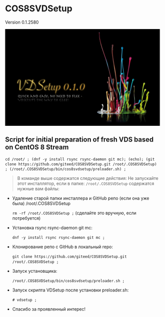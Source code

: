 # COS8SVDSetup 
Version 0.1.2580

![vdsetup_logo.png](/images/vdsetup_logo.png)
## Script for initial preparation of fresh VDS based on CentOS 8 Stream

```console
cd /root/ ; (dnf -y install rsync rsync-daemon git mc); (echo); (git clone https://github.com/giteed/COS8SVDSetup.git /root/.COS8SVDSetup) ; (/root/.COS8SVDSetup/bin/cos8svdsetup/preloader.sh) ;
```

  > В команде выше содержатся следующие действия:
  Не запускайте этот инсталлятор, 
  если в папке: ```/root/.COS8SVDSetup```
  содержатся нужные вам файлы:

- Удаление старой папки инсталлера и GitHub репо (если она уже была) /root/.COS8SVDSetup 

  ```rm -rf /root/.COS8SVDSetup ;``` (сделайте это вручную, если потребуется)
  
- Установка rsync rsync-daemon git mc:

  ```dnf -y install rsync rsync-daemon git mc ;```

- Клонирование репо с GitHub в локальный repo:

  ```git clone https://github.com/giteed/COS8SVDSetup.git /root/.COS8SVDSetup ;```

- Запуск установщика:

  ```/root/.COS8SVDSetup/bin/cos8svdsetup/preloader.sh ;```

- Запуск скрипта VDSetup после установки preloader.sh:

   ```# vdsetup ;```
  
+ Спасибо за проявленный интерес!
